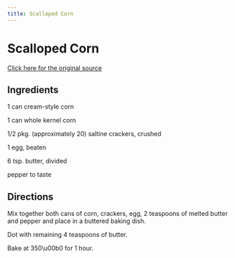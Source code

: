 ```yaml
---
title: Scalloped Corn
---
```


<head>
<meta charset="UTF-8">
</head>
<h1>Scalloped Corn</h1>
<a href="http://www.cookbooks.com/Recipe-Details.aspx?id=876969/">Click here for the original source</a>
<h2>Ingredients</h2>
<p></p>
<p>1 can cream-style corn</p>
<p> </p>
<p>1 can whole kernel corn</p>
<p> </p>
<p>1/2 pkg. (approximately 20) saltine crackers, crushed</p>
<p> </p>
<p>1 egg, beaten</p>
<p> </p>
<p>6 tsp. butter, divided</p>
<p> </p>
<p>pepper to taste</p>
<p></p>
<h2>Directions</h2>

<p></p>
<p>Mix together both cans of corn, crackers, egg, 2 teaspoons of melted butter and pepper and place in a buttered baking dish.</p>
<p> </p>
<p>Dot with remaining 4 teaspoons of butter.</p>
<p> </p>
<p>Bake at 350\u00b0 for 1 hour.</p>
<p></p>

